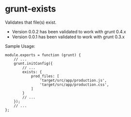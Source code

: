 grunt-exists
============

Validates that file(s) exist.

* Version 0.0.2 has been validated to work with grunt 0.4.x
* Version 0.0.1 has been validated to work with grunt 0.3.x

Sample Usage:

    module.exports = function (grunt) {
        // ...
        grunt.initConfig({
            // ...
            exists: {
                prod_files: [
                    'target/src/app/production.js',
                    'target/src/app/production.css',
                ]
            }
            // ...
        });
        // ...
    };
